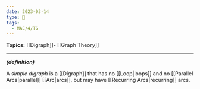 ```yaml
---
date: 2023-03-14
type: 🧠
tags:
  - MAC/4/TG
---
```


**Topics:** [[Digraph]]- [[Graph Theory]]

---

_**(definition)**_

A _simple digraph_ is a [[Digraph]] that has no [[Loop|loops]] and no [[Parallel Arcs|parallel]] [[Arc|arcs]], but may have [[Recurring Arcs|recurring]] arcs.

